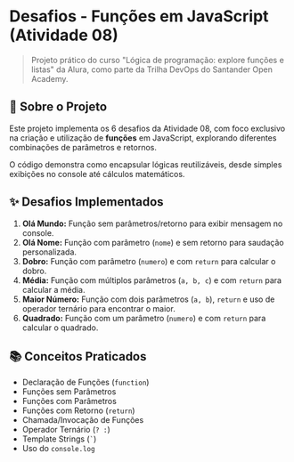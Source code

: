 # Desafios - Funções em JavaScript (Atividade 08)

> Projeto prático do curso "Lógica de programação: explore funções e listas" da Alura, como parte da Trilha DevOps do Santander Open Academy.

## 🚀 Sobre o Projeto

Este projeto implementa os 6 desafios da Atividade 08, com foco exclusivo na criação e utilização de **funções** em JavaScript, explorando diferentes combinações de parâmetros e retornos.

O código demonstra como encapsular lógicas reutilizáveis, desde simples exibições no console até cálculos matemáticos.

## ✨ Desafios Implementados

1.  **Olá Mundo:** Função sem parâmetros/retorno para exibir mensagem no console.
2.  **Olá Nome:** Função com parâmetro (`nome`) e sem retorno para saudação personalizada.
3.  **Dobro:** Função com parâmetro (`numero`) e com `return` para calcular o dobro.
4.  **Média:** Função com múltiplos parâmetros (`a, b, c`) e com `return` para calcular a média.
5.  **Maior Número:** Função com dois parâmetros (`a, b`), `return` e uso de operador ternário para encontrar o maior.
6.  **Quadrado:** Função com um parâmetro (`numero`) e com `return` para calcular o quadrado.

## 📚 Conceitos Praticados

-   Declaração de Funções (`function`)
-   Funções sem Parâmetros
-   Funções com Parâmetros
-   Funções com Retorno (`return`)
-   Chamada/Invocação de Funções
-   Operador Ternário (`? :`)
-   Template Strings (`` ` ``)
-   Uso do `console.log`